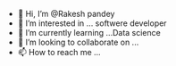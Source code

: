 - 👋 Hi, I’m @Rakesh pandey
- 👀 I’m interested in ... softwere developer
- 🌱 I’m currently learning ...Data science
- 💞️ I’m looking to collaborate on ...
- 📫 How to reach me ...

<!---
deepraazpandey/deepraazpandey is a ✨ special ✨ repository because its `README.md` (this file) appears on your GitHub profile.
You can click the Preview link to take a look at your changes.
--->
